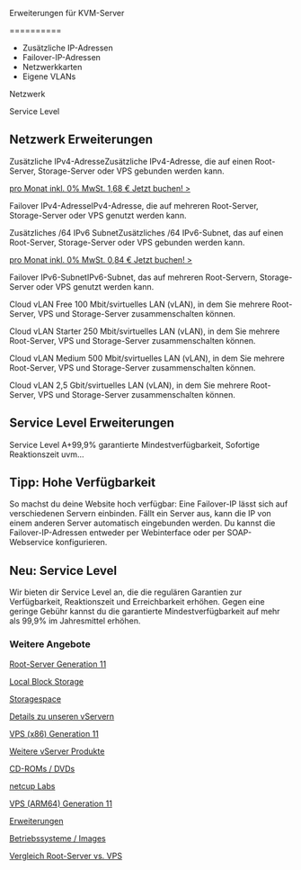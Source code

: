 Erweiterungen für KVM-Server

==========

* Zusätzliche IP-Adressen
* Failover-IP-Adressen
* Netzwerkkarten
* Eigene VLANs

Netzwerk

Service Level

Netzwerk Erweiterungen
----------

Zusätzliche IPv4-AdresseZusätzliche IPv4-Adresse, die auf einen Root-Server, Storage-Server oder VPS gebunden werden kann.

[pro Monat inkl. 0% MwSt. 1,68 € Jetzt buchen! \>](https://www.netcup.com/de/erweiterungen/zusaetzliche-ipv4)

Failover IPv4-AdresseIPv4-Adresse, die auf mehreren Root-Server, Storage-Server oder VPS genutzt werden kann.

 Zusätzliches /64 IPv6 SubnetZusätzliches /64 IPv6-Subnet, das auf einen Root-Server, Storage-Server oder VPS gebunden werden kann.

[pro Monat inkl. 0% MwSt. 0,84 € Jetzt buchen! \>](https://www.netcup.com/de/erweiterungen-kvm/zusaetzliches-ipv6-subnet)

Failover IPv6-SubnetIPv6-Subnet, das auf mehreren Root-Servern, Storage-Server oder VPS genutzt werden kann.

Cloud vLAN Free 100 Mbit/svirtuelles LAN (vLAN), in dem Sie mehrere Root-Server, VPS und Storage-Server zusammenschalten können.

Cloud vLAN Starter 250 Mbit/svirtuelles LAN (vLAN), in dem Sie mehrere Root-Server, VPS und Storage-Server zusammenschalten können.

Cloud vLAN Medium 500 Mbit/svirtuelles LAN (vLAN), in dem Sie mehrere Root-Server, VPS und Storage-Server zusammenschalten können.

Cloud vLAN 2,5 Gbit/svirtuelles LAN (vLAN), in dem Sie mehrere Root-Server, VPS und Storage-Server zusammenschalten können.

Service Level Erweiterungen
----------

Service Level A+99,9% garantierte Mindestverfügbarkeit, Sofortige Reaktionszeit uvm...

**Tipp: Hohe Verfügbarkeit**
----------

So machst du deine Website hoch verfügbar: Eine Failover-IP lässt sich auf verschiedenen Servern einbinden. Fällt ein Server aus, kann die IP von einem anderen Server automatisch eingebunden werden. Du kannst die Failover-IP-Adressen entweder per Webinterface oder per SOAP-Webservice konfigurieren.

**Neu: Service Level**
----------

Wir bieten dir Service Level an, die die regulären Garantien zur Verfügbarkeit, Reaktionszeit und Erreichbarkeit erhöhen. Gegen eine geringe Gebühr kannst du die garantierte Mindestverfügbarkeit auf mehr als 99,9% im Jahresmittel erhöhen.

### Weitere Angebote ###

[Root-Server Generation 11](https://www.netcup.com/de/server/root-server)

[Local Block Storage](https://www.netcup.com/de/server/local-block-storage)

[Storagespace](https://www.netcup.com/de/server/server-storage)

[Details zu unseren vServern](https://www.netcup.com/de/server/vserver-guenstig-qualitaet)

[VPS (x86) Generation 11](https://www.netcup.com/de/server/vps)

[Weitere vServer Produkte](https://www.netcup.com/de/server/guenstige-vserver-angebote)

[CD-ROMs / DVDs](https://www.netcup.com/de/server/vserver-images)

[netcup Labs](https://www.netcup.com/de/server/labs)

[VPS (ARM64) Generation 11](https://www.netcup.com/de/server/arm-server)

[Erweiterungen](https://www.netcup.com/de/server/kvm-server-erweiterungen)

[Betriebssysteme / Images](https://www.netcup.com/de/server/vserver-images)

[Vergleich Root-Server vs. VPS](https://www.netcup.com/de/server/vergleich-root-server-vps)

